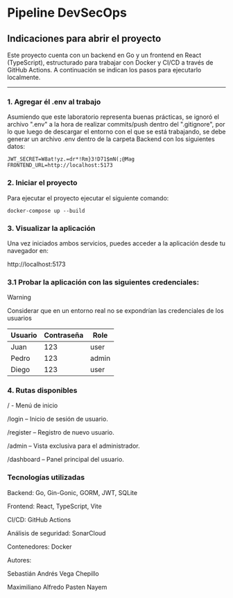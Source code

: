 # Pipeline DevSecOps

## Indicaciones para abrir el proyecto

Este proyecto cuenta con un backend en Go y un frontend en React (TypeScript), estructurado para trabajar con Docker y CI/CD a través de GitHub Actions. A continuación se indican los pasos para ejecutarlo localmente.

---

### 1. Agregar él .env al trabajo
Asumiendo que este laboratorio representa buenas prácticas, se ignoró el archivo ".env" a la hora de realizar commits/push dentro del ".gitignore", por lo que luego de descargar el entorno con el que se está trabajando, se debe generar un archivo .env dentro de la carpeta Backend con los siguientes datos:
```
JWT_SECRET=W8at!yz.=dr*!Rm}3!D71$mN(;@Mag
FRONTEND_URL=http://localhost:5173
```

### 2. Iniciar el proyecto
Para ejecutar el proyecto ejecutar el siguiente comando:
```
docker-compose up --build
```

### 3. Visualizar la aplicación
Una vez iniciados ambos servicios, puedes acceder a la aplicación desde tu navegador en:

http://localhost:5173

### 3.1 Probar la aplicación con las siguientes credenciales:
>[!WARNING] 
> Considerar que en un entorno real no se expondrían las credenciales de los usuarios

|Usuario|Contraseña|Role |
|-------|----------|-----|
|Juan   |123       |user |
|Pedro  |123       |admin|
|Diego  |123       |user |

### 4. Rutas disponibles

/ - Menú de inicio
   
/login – Inicio de sesión de usuario.

/register – Registro de nuevo usuario.

/admin – Vista exclusiva para el administrador.

/dashboard – Panel principal del usuario.


### Tecnologías utilizadas
Backend: Go, Gin-Gonic, GORM, JWT, SQLite

Frontend: React, TypeScript, Vite

CI/CD: GitHub Actions

Análisis de seguridad: SonarCloud

Contenedores: Docker



Autores:

Sebastián Andrés Vega Chepillo

Maximiliano Alfredo Pasten Nayem
